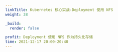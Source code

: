 ```yaml
---
linkTitle: Kubernetes 核心实战-Deployment 使用 NFS
weight: 38

_build:
  render: false

profit: Deployment 使用 NFS 作为持久化存储
time: 2021-12-17 20:00-20:40
---
```

